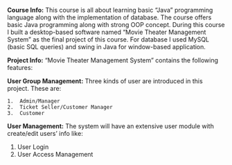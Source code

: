 **Course Info:**
This course is all about learning basic “Java” programming language along with
the implementation of database. The course offers basic Java programming along
with strong OOP concept. During this course I built a desktop-based software
named “Movie Theater Management System” as the final project of this course. For
database I used MySQL (basic SQL queries) and swing in Java for window-based
application.

**Project Info:**
“Movie Theater Management System” contains the following features:

**User Group Management:**
Three kinds of user are introduced in this project. These are:

    1.	Admin/Manager
    2.	Ticket Seller/Customer Manager
    3.	Customer

**User Management:**
The system will have an extensive user module with create/edit users’ info like:

1.	User Login
2.	User Access Management

